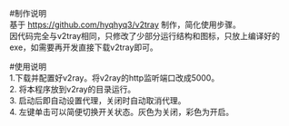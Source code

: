#制作说明  
基于 https://github.com/hyqhyq3/v2tray 制作，简化使用步骤。  
因代码完全与v2tray相同，只修改了少部分运行结构和图标，只放上编译好的exe，如需要再开发直接下载v2tray即可。  

#使用说明  
1.下载并配置好v2ray。将v2ray的http监听端口改成5000。  
2. 将本程序放到v2ray的目录运行。   
3. 启动后即自动设置代理，关闭时自动取消代理。  
4. 左键单击可以简便切换开关状态。灰色为关闭，彩色为开启。  
